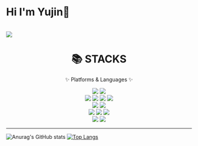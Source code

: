 # Hi I'm Yujin👋
<br>
<a href="https://hits.seeyoufarm.com"><img src="https://hits.seeyoufarm.com/api/count/incr/badge.svg?url=https%3A%2F%2Fgithub.com%2FYujin-17&count_bg=%23FC63B3&title_bg=%23E4B1B1&icon=github.svg&icon_color=%23E7E7E7&title=Github&edge_flat=false"/></a>


<!--
**Yujin-17/Yujin-17** is a ✨ _special_ ✨ repository because its `README.md` (this file) appears on your GitHub profile.

Here are some ideas to get you started:

- 🔭 I’m currently working on ...
- 🌱 I’m currently learning ...
- 👯 I’m looking to collaborate on ...
- 🤔 I’m looking for help with ...
- 💬 Ask me about ...
- 📫 How to reach me: ...
- 😄 Pronouns: ...
- ⚡ Fun fact: ...
-->



<div align=center><h1>📚 STACKS</h1></div>
<p align=center>✨ Platforms & Languages ✨</p>
<div align=center> 
  <img src="https://img.shields.io/badge/Java-007396?style=flat&logo=Conda-Forge&logoColor=white" />
  <img src="https://img.shields.io/badge/python-3776AB??style=plastic&logo=appveyor&logo=python&logoColor=white"> 
  <br>
  
  <img src="https://img.shields.io/badge/HTML5-E34F26?style=flat&logo=HTML5&logoColor=white" />
  <img src="https://img.shields.io/badge/CSS3-1572B6?style=flat&logo=CSS3&logoColor=white" />
  <img src="https://img.shields.io/badge/JavaScript-F7DF1E?style=flat&logo=JavaScript&logoColor=white" />
  <img src="https://img.shields.io/badge/jQuery-0769AD?style=flat&logo=jQuery&logoColor=white" />
  <br>
  
  <img src="https://img.shields.io/badge/mysql-4479A1??style=plastic&logo=appveyor&logo=mysql&logoColor=white"> 
  <img src="https://img.shields.io/badge/mongoDB-47A248??style=plastic&logo=appveyor&logo=MongoDB&logoColor=white">
  <br>
  
  <img src="https://img.shields.io/badge/Spring-6DB33F?style=flat&logo=Spring&logoColor=white" />
  <img src="https://img.shields.io/badge/flask-000000??style=plastic&logo=appveyor&logo=flask&logoColor=white">
  
  <img src="https://img.shields.io/badge/Bootstrap-7952B3?style=flat&logo=Bootstrap&logoColor=white" />
  <br>

  <img src="https://img.shields.io/badge/Linux-FCC624?style=flat&logo=Linux&logoColor=white" /> 
  <img src="https://img.shields.io/badge/apache tomcat-F8DC75??style=plastic&logo=appveyor&logo=apachetomcat&logoColor=white">
  <br>
  <hr>
  
	
   
</div>



![Anurag's GitHub stats](https://github-readme-stats.vercel.app/api?username=Yujin-17&show_icons=true&theme=radical)
[![Top Langs](https://github-readme-stats.vercel.app/api/top-langs/?username=Yujin-17&layout=compact)](https://github.com/anuraghazra/github-readme-stats)
